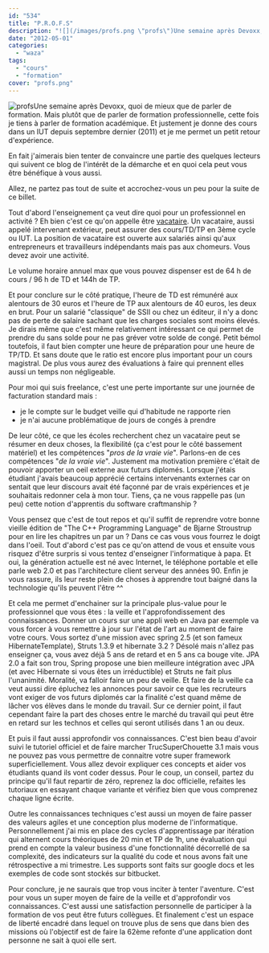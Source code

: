 ```yaml
---
id: "534"
title: "P.R.O.F.S"
description: "![](/images/profs.png \"profs\")Une semaine après Devoxx, quoi de mieux que de parler de formation. Mais plutôt que de parler de formation professionnel..."
date: "2012-05-01"
categories: 
  - "waza"
tags: 
  - "cours"
  - "formation"
cover: "profs.png"
---
```


![](/images/profs.png "profs")Une semaine après Devoxx, quoi de mieux que de parler de formation. Mais plutôt que de parler de formation professionnelle, cette fois je tiens à parler de formation académique. Et justement je donne des cours dans un IUT depuis septembre dernier (2011) et je me permet un petit retour d'expérience.

En fait j'aimerais bien tenter de convaincre une partie des quelques lecteurs qui suivent ce blog de l'intérêt de la démarche et en quoi cela peut vous être bénéfique à vous aussi.

Allez, ne partez pas tout de suite et accrochez-vous un peu pour la suite de ce billet.

Tout d'abord l'enseignement ça veut dire quoi pour un professionnel en activité ? Eh bien c'est ce qu'on appelle être [vacataire](http://fr.wikipedia.org/wiki/Enseignant_vacataire). Un vacataire, aussi appelé intervenant extérieur, peut assurer des cours/TD/TP en 3ème cycle ou IUT. La position de vacataire est ouverte aux salariés ainsi qu'aux entrepreneurs et travailleurs indépendants mais pas aux chomeurs. Vous devez avoir une activité.

Le volume horaire annuel max que vous pouvez dispenser est de 64 h de cours / 96 h de TD et 144h de TP.

Et pour conclure sur le côté pratique, l'heure de TD est rémunéré aux alentours de 30 euros et l'heure de TP aux alentours de 40 euros, les deux en brut. Pour un salarié "classique" de SSII ou chez un éditeur, il n'y a donc pas de perte de salaire sachant que les charges sociales sont moins élevés. Je dirais même que c'est même relativement intéressant ce qui permet de prendre du sans solde pour ne pas gréver votre solde de congé. Petit bémol toutefois, il faut bien compter une heure de préparation pour une heure de TP/TD. Et sans doute que le ratio est encore plus important pour un cours magistral. De plus vous aurez des évaluations à faire qui prennent elles aussi un temps non négligeable.

Pour moi qui suis freelance, c'est une perte importante sur une journée de facturation standard mais :

- je le compte sur le budget veille qui d'habitude ne rapporte rien
- je n'ai aucune problématique de jours de congés à prendre

De leur côté, ce que les écoles recherchent chez un vacataire peut se résumer en deux choses, la flexibilité (ça c'est pour le côté bassement matériel) et les compétences "_pros de la vraie vie_". Parlons-en de ces compétences "_de la vraie vie_". Justement ma motivation première c'était de pouvoir apporter un oeil externe aux futurs diplomés. Lorsque j'étais étudiant j'avais beaucoup apprécié certains intervenants externes car on sentait que leur discours avait été façonné par de vrais expériences et je souhaitais redonner cela à mon tour. Tiens, ça ne vous rappelle pas (un peu) cette notion d'apprentis du software craftmanship ?

Vous pensez que c'est de tout repos et qu'il suffit de reprendre votre bonne vieille édition de "The C++ Programming Language" de Bjarne Stroustrup pour en lire les chapitres un par un ? Dans ce cas vous vous fourrez le doigt dans l'oeil. Tout d'abord c'est pas ce qu'on attend de vous et ensuite vous risquez d'être surpris si vous tentez d'enseigner l'informatique à papa. Et oui, la génération actuelle est né avec Internet, le téléphone portable et elle parle web 2.0 et pas l'architecture client serveur des années 90. Enfin je vous rassure, ils leur reste plein de choses à apprendre tout baigné dans la technologie qu'ils peuvent l'être ^^

Et cela me permet d'enchainer sur la principale plus-value pour le professionnel que vous êtes : la veille et l'approfondissement des connaissances. Donner un cours sur une appli web en Java par exemple va vous forcer à vous remettre à jour sur l'état de l'art au moment de faire votre cours. Vous sortez d'une mission avec spring 2.5 (et son fameux HibernateTemplate), Struts 1.3.9 et hibernate 3.2 ? Désolé mais n'allez pas enseigner ça, vous avez déjà 5 ans de retard et en 5 ans ca bouge vite. JPA 2.0 a fait son trou, Spring propose une bien meilleure intégration avec JPA (et avec Hibernate si vous êtes un irréductible) et Struts ne fait plus l'unanimité. Moralité, va falloir faire un peu de veille. Et faire de la veille ca veut aussi dire épluchez les annonces pour savoir ce que les recruteurs vont exiger de vos futurs diplomés car la finalité c'est quand même de lâcher vos élèves dans le monde du travail. Sur ce dernier point, il faut cependant faire la part des choses entre le marché du travail qui peut être en retard sur les technos et celles qui seront utilisés dans 1 an ou deux.

Et puis il faut aussi approfondir vos connaissances. C'est bien beau d'avoir suivi le tutoriel officiel et de faire marcher TrucSuperChouette 3.1 mais vous ne pouvez pas vous permettre de connaitre votre super framework superficiellement. Vous allez devoir expliquer ces concepts et aider vos étudiants quand ils vont coder dessus. Pour le coup, un conseil, partez du principe qu'il faut repartir de zéro, reprenez la doc officielle, refaites les tutoriaux en essayant chaque variante et vérifiez bien que vous comprenez chaque ligne écrite.

Outre les connaissances techniques c'est aussi un moyen de faire passer des valeurs agiles et une conception plus moderne de l'informatique. Personnellement j'ai mis en place des cycles d'apprentissage par itération qui alternent cours théoriques de 20 min et TP de 1h, une évaluation qui prend en compte la valeur business d'une fonctionnalité décorrellé de sa complexité, des indicateurs sur la qualité du code et nous avons fait une rétrospective a mi trimestre. Les supports sont faits sur google docs et les exemples de code sont stockés sur bitbucket.

Pour conclure, je ne saurais que trop vous inciter à tenter l'aventure. C'est pour vous un super moyen de faire de la veille et d'approfondir vos connaissances. C'est aussi une satisfaction personnelle de participer à la formation de vos peut être futurs collègues. Et finalement c'est un espace de liberté encadré dans lequel on trouve plus de sens que dans bien des missions où l'objectif est de faire la 62ème refonte d'une application dont personne ne sait à quoi elle sert.
